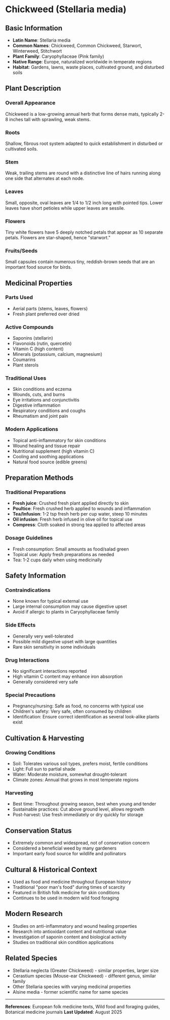 # Chickweed (Stellaria media)

## Basic Information
- **Latin Name**: Stellaria media
- **Common Names**: Chickweed, Common Chickweed, Starwort, Winterweed, Stitchwort
- **Plant Family**: Caryophyllaceae (Pink family)
- **Native Range**: Europe, naturalized worldwide in temperate regions
- **Habitat**: Gardens, lawns, waste places, cultivated ground, and disturbed soils

## Plant Description

### Overall Appearance
Chickweed is a low-growing annual herb that forms dense mats, typically 2-8 inches tall with sprawling, weak stems.

### Roots
Shallow, fibrous root system adapted to quick establishment in disturbed or cultivated soils.

### Stem
Weak, trailing stems are round with a distinctive line of hairs running along one side that alternates at each node.

### Leaves
Small, opposite, oval leaves are 1/4 to 1/2 inch long with pointed tips. Lower leaves have short petioles while upper leaves are sessile.

### Flowers
Tiny white flowers have 5 deeply notched petals that appear as 10 separate petals. Flowers are star-shaped, hence "starwort."

### Fruits/Seeds
Small capsules contain numerous tiny, reddish-brown seeds that are an important food source for birds.

## Medicinal Properties

### Parts Used
- Aerial parts (stems, leaves, flowers)
- Fresh plant preferred over dried

### Active Compounds
- Saponins (stellarin)
- Flavonoids (rutin, quercetin)
- Vitamin C (high content)
- Minerals (potassium, calcium, magnesium)
- Coumarins
- Plant sterols

### Traditional Uses
- Skin conditions and eczema
- Wounds, cuts, and burns
- Eye irritations and conjunctivitis
- Digestive inflammation
- Respiratory conditions and coughs
- Rheumatism and joint pain

### Modern Applications
- Topical anti-inflammatory for skin conditions
- Wound healing and tissue repair
- Nutritional supplement (high vitamin C)
- Cooling and soothing applications
- Natural food source (edible greens)

## Preparation Methods

### Traditional Preparations
- **Fresh juice**: Crushed fresh plant applied directly to skin
- **Poultice**: Fresh crushed herb applied to wounds and inflammation
- **Tea/Infusion**: 1-2 tsp fresh herb per cup water, steep 10 minutes
- **Oil infusion**: Fresh herb infused in olive oil for topical use
- **Compress**: Cloth soaked in strong tea applied to affected areas

### Dosage Guidelines
- Fresh consumption: Small amounts as food/salad green
- Topical use: Apply fresh preparations as needed
- Tea: 1-2 cups daily when using medicinally

## Safety Information

### Contraindications
- None known for typical external use
- Large internal consumption may cause digestive upset
- Avoid if allergic to plants in Caryophyllaceae family

### Side Effects
- Generally very well-tolerated
- Possible mild digestive upset with large quantities
- Rare skin sensitivity in some individuals

### Drug Interactions
- No significant interactions reported
- High vitamin C content may enhance iron absorption
- Generally considered very safe

### Special Precautions
- Pregnancy/nursing: Safe as food, no concerns with typical use
- Children's safety: Very safe, often consumed by children
- Identification: Ensure correct identification as several look-alike plants exist

## Cultivation & Harvesting

### Growing Conditions
- Soil: Tolerates various soil types, prefers moist, fertile conditions
- Light: Full sun to partial shade
- Water: Moderate moisture, somewhat drought-tolerant
- Climate zones: Annual that grows in most temperate regions

### Harvesting
- Best time: Throughout growing season, best when young and tender
- Sustainable practices: Cut above ground level, allows regrowth
- Post-harvest: Use fresh immediately or dry quickly for storage

## Conservation Status
- Extremely common and widespread, not of conservation concern
- Considered a beneficial weed by many gardeners
- Important early food source for wildlife and pollinators

## Cultural & Historical Context
- Used as food and medicine throughout European history
- Traditional "poor man's food" during times of scarcity
- Featured in British folk medicine for skin conditions
- Continues to be used in modern wild food foraging

## Modern Research
- Studies on anti-inflammatory and wound healing properties
- Research into antioxidant content and nutritional value
- Investigation of saponin content and biological activity
- Studies on traditional skin condition applications

## Related Species
- Stellaria neglecta (Greater Chickweed) - similar properties, larger size
- Cerastium species (Mouse-ear Chickweed) - different genus, similar family
- Other Stellaria species with varying medicinal properties
- Alsine media - former scientific name for same species

---

**References**: European folk medicine texts, Wild food and foraging guides, Botanical medicine journals
**Last Updated**: August 2025